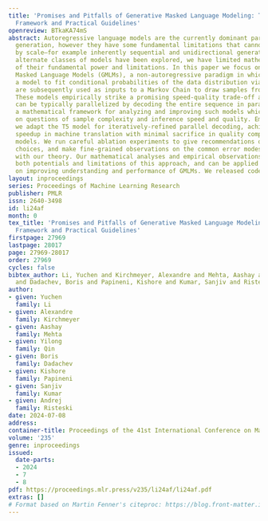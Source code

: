 ```yaml
---
title: 'Promises and Pitfalls of Generative Masked Language Modeling: Theoretical
  Framework and Practical Guidelines'
openreview: BTkaKA74mS
abstract: Autoregressive language models are the currently dominant paradigm for text
  generation, however they have some fundamental limitations that cannot be remedied
  by scale—for example inherently sequential and unidirectional generation. While
  alternate classes of models have been explored, we have limited mathematical understanding
  of their fundamental power and limitations. In this paper we focus on Generative
  Masked Language Models (GMLMs), a non-autoregressive paradigm in which we train
  a model to fit conditional probabilities of the data distribution via masking, which
  are subsequently used as inputs to a Markov Chain to draw samples from the model.
  These models empirically strike a promising speed-quality trade-off as each step
  can be typically parallelized by decoding the entire sequence in parallel. We develop
  a mathematical framework for analyzing and improving such models which sheds light
  on questions of sample complexity and inference speed and quality. Empirically,
  we adapt the T5 model for iteratively-refined parallel decoding, achieving 2-3x
  speedup in machine translation with minimal sacrifice in quality compared with autoregressive
  models. We run careful ablation experiments to give recommendations on key design
  choices, and make fine-grained observations on the common error modes in connection
  with our theory. Our mathematical analyses and empirical observations characterize
  both potentials and limitations of this approach, and can be applied to future works
  on improving understanding and performance of GMLMs. We released codes for our experiments.
layout: inproceedings
series: Proceedings of Machine Learning Research
publisher: PMLR
issn: 2640-3498
id: li24af
month: 0
tex_title: 'Promises and Pitfalls of Generative Masked Language Modeling: Theoretical
  Framework and Practical Guidelines'
firstpage: 27969
lastpage: 28017
page: 27969-28017
order: 27969
cycles: false
bibtex_author: Li, Yuchen and Kirchmeyer, Alexandre and Mehta, Aashay and Qin, Yilong
  and Dadachev, Boris and Papineni, Kishore and Kumar, Sanjiv and Risteski, Andrej
author:
- given: Yuchen
  family: Li
- given: Alexandre
  family: Kirchmeyer
- given: Aashay
  family: Mehta
- given: Yilong
  family: Qin
- given: Boris
  family: Dadachev
- given: Kishore
  family: Papineni
- given: Sanjiv
  family: Kumar
- given: Andrej
  family: Risteski
date: 2024-07-08
address:
container-title: Proceedings of the 41st International Conference on Machine Learning
volume: '235'
genre: inproceedings
issued:
  date-parts:
  - 2024
  - 7
  - 8
pdf: https://proceedings.mlr.press/v235/li24af/li24af.pdf
extras: []
# Format based on Martin Fenner's citeproc: https://blog.front-matter.io/posts/citeproc-yaml-for-bibliographies/
---
```

